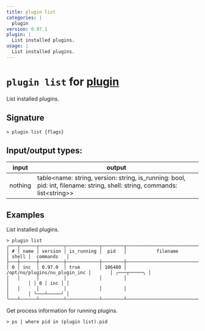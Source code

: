 ```yaml
---
title: plugin list
categories: |
  plugin
version: 0.97.1
plugin: |
  List installed plugins.
usage: |
  List installed plugins.
---
```

<!-- This file is automatically generated. Please edit the command in https://github.com/nushell/nushell instead. -->

# `plugin list` for [plugin](/commands/categories/plugin.md)

<div class='command-title'>List installed plugins.</div>

## Signature

```> plugin list {flags} ```


## Input/output types:

| input   | output                                                                                                                    |
| ------- | ------------------------------------------------------------------------------------------------------------------------- |
| nothing | table\<name: string, version: string, is_running: bool, pid: int, filename: string, shell: string, commands: list\<string\>\> |

## Examples

List installed plugins.
```nu
> plugin list
╭───┬──────┬─────────┬────────────┬────────┬───────────────────────────────┬───────┬─────────────╮
│ # │ name │ version │ is_running │  pid   │           filename            │ shell │  commands   │
├───┼──────┼─────────┼────────────┼────────┼───────────────────────────────┼───────┼─────────────┤
│ 0 │ inc  │ 0.97.0  │ true       │ 106480 │ /opt/nu/plugins/nu_plugin_inc │       │ ╭───┬─────╮ │
│   │      │         │            │        │                               │       │ │ 0 │ inc │ │
│   │      │         │            │        │                               │       │ ╰───┴─────╯ │
╰───┴──────┴─────────┴────────────┴────────┴───────────────────────────────┴───────┴─────────────╯

```

Get process information for running plugins.
```nu
> ps | where pid in (plugin list).pid

```
